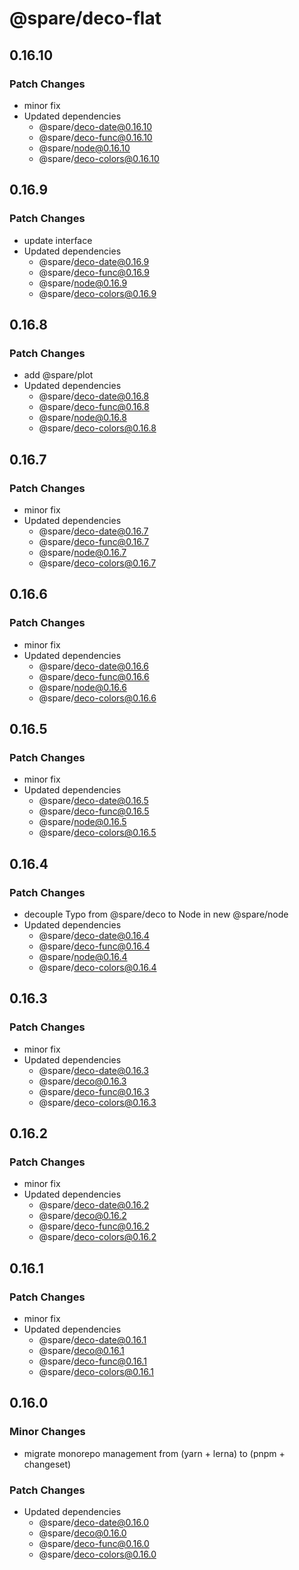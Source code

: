 # @spare/deco-flat

## 0.16.10

### Patch Changes

- minor fix
- Updated dependencies
  - @spare/deco-date@0.16.10
  - @spare/deco-func@0.16.10
  - @spare/node@0.16.10
  - @spare/deco-colors@0.16.10

## 0.16.9

### Patch Changes

- update interface
- Updated dependencies
  - @spare/deco-date@0.16.9
  - @spare/deco-func@0.16.9
  - @spare/node@0.16.9
  - @spare/deco-colors@0.16.9

## 0.16.8

### Patch Changes

- add @spare/plot
- Updated dependencies
  - @spare/deco-date@0.16.8
  - @spare/deco-func@0.16.8
  - @spare/node@0.16.8
  - @spare/deco-colors@0.16.8

## 0.16.7

### Patch Changes

- minor fix
- Updated dependencies
  - @spare/deco-date@0.16.7
  - @spare/deco-func@0.16.7
  - @spare/node@0.16.7
  - @spare/deco-colors@0.16.7

## 0.16.6

### Patch Changes

- minor fix
- Updated dependencies
  - @spare/deco-date@0.16.6
  - @spare/deco-func@0.16.6
  - @spare/node@0.16.6
  - @spare/deco-colors@0.16.6

## 0.16.5

### Patch Changes

- minor fix
- Updated dependencies
  - @spare/deco-date@0.16.5
  - @spare/deco-func@0.16.5
  - @spare/node@0.16.5
  - @spare/deco-colors@0.16.5

## 0.16.4

### Patch Changes

- decouple Typo from @spare/deco to Node in new @spare/node
- Updated dependencies
  - @spare/deco-date@0.16.4
  - @spare/deco-func@0.16.4
  - @spare/node@0.16.4
  - @spare/deco-colors@0.16.4

## 0.16.3

### Patch Changes

- minor fix
- Updated dependencies
  - @spare/deco-date@0.16.3
  - @spare/deco@0.16.3
  - @spare/deco-func@0.16.3
  - @spare/deco-colors@0.16.3

## 0.16.2

### Patch Changes

- minor fix
- Updated dependencies
  - @spare/deco-date@0.16.2
  - @spare/deco@0.16.2
  - @spare/deco-func@0.16.2
  - @spare/deco-colors@0.16.2

## 0.16.1

### Patch Changes

- minor fix
- Updated dependencies
  - @spare/deco-date@0.16.1
  - @spare/deco@0.16.1
  - @spare/deco-func@0.16.1
  - @spare/deco-colors@0.16.1

## 0.16.0

### Minor Changes

- migrate monorepo management from (yarn + lerna) to (pnpm + changeset)

### Patch Changes

- Updated dependencies
  - @spare/deco-date@0.16.0
  - @spare/deco@0.16.0
  - @spare/deco-func@0.16.0
  - @spare/deco-colors@0.16.0
